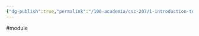 ```yaml
---
{"dg-publish":true,"permalink":"/100-academia/csc-207/1-introduction-to-java/","created":"2024-07-25T12:07:31.100-07:00","updated":"2024-07-26T10:45:52.432-07:00"}
---
```


#module